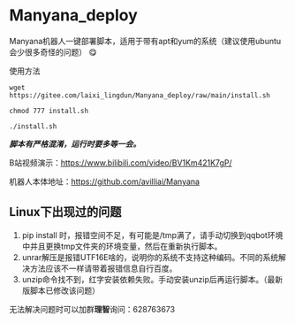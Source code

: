 # Manyana_deploy
Manyana机器人一键部署脚本，适用于带有apt和yum的系统（建议使用ubuntu会少很多奇怪的问题） :yum: 

使用方法


`wget https://gitee.com/laixi_lingdun/Manyana_deploy/raw/main/install.sh`

`chmod 777 install.sh`

`./install.sh`

 **_脚本有严格混淆，运行时要多等一会。_** 


B站视频演示：https://www.bilibili.com/video/BV1Km421K7gP/

机器人本体地址：https://github.com/avilliai/Manyana


## Linux下出现过的问题
1. pip install 时，报错空间不足，有可能是/tmp满了，请手动切换到qqbot环境中并且更换tmp文件夹的环境变量，然后在重新执行脚本。
2. unrar解压是报错UTF16E啥的，说明你的系统不支持这种编码。不同的系统解决方法应该不一样请带着报错信息自行百度。
3. unzip命令找不到，红字安装依赖失败。手动安装unzip后再运行脚本。（最新版脚本已修改该问题）

无法解决问题时可以加群**理智**询问：628763673


